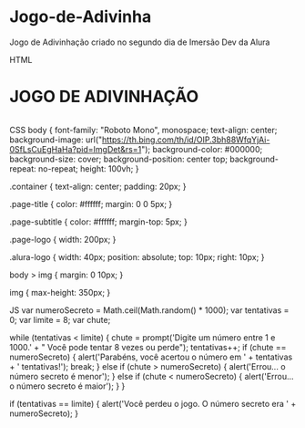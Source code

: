 # Jogo-de-Adivinha
Jogo de Adivinhação criado no segundo dia de Imersão Dev da Alura

HTML
<div class="container">
  <h1 class="page-title">
    JOGO DE ADIVINHAÇÃO
  </h1>
  <img src="https://www.alter-a.com/wp-content/uploads/2019/07/Test-Logo-Small-Black-transparent-1.png" class="page-logo" alt="">
</div>
<a href="https://alura.com.br/" target="_blank">
  <img src="https://www.alura.com.br/assets/img/home/alura-logo.svg" alt="" class="alura-logo">
 
</a>


CSS
body {
  font-family: "Roboto Mono", monospace;
  text-align: center;
  background-image: url("https://th.bing.com/th/id/OIP.3bh88WfqYjAi-0SfLsCuEgHaHa?pid=ImgDet&rs=1");
  background-color: #000000;
  background-size: cover;
  background-position: center top;
  background-repeat: no-repeat;
  height: 100vh;
}

.container {
  text-align: center;
  padding: 20px;
}

.page-title {
  color: #ffffff;
  margin: 0 0 5px;
}

.page-subtitle {
  color: #ffffff;
  margin-top: 5px;
}

.page-logo {
  width: 200px;
}

.alura-logo {
  width: 40px;
  position: absolute;
  top: 10px;
  right: 10px;
}

body > img {
  margin: 0 10px;
}

img {
  max-height: 350px;
}


JS
var numeroSecreto = Math.ceil(Math.random() * 1000); 
var tentativas = 0; 
var limite = 8; 
var chute; 

while (tentativas < limite) { 
  chute = prompt('Digite um número entre 1 e 1000.' + "  Você pode tentar 8 vezes ou perde"); 
  tentativas++; 
  if (chute == numeroSecreto) {
    alert('Parabéns, você acertou o número em ' + tentativas + ' tentativas!'); 
    break; 
  } else if (chute > numeroSecreto) { 
    alert('Errou... o número secreto é menor'); 
  } else if (chute < numeroSecreto) { 
    alert('Errou... o número secreto é maior'); 
  }
}

if (tentativas == limite) { 
  alert('Você perdeu o jogo. O número secreto era ' + numeroSecreto);
}
